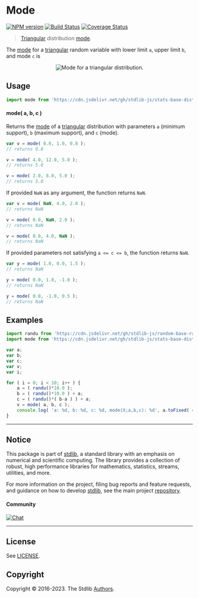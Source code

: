 <!--

@license Apache-2.0

Copyright (c) 2018 The Stdlib Authors.

Licensed under the Apache License, Version 2.0 (the "License");
you may not use this file except in compliance with the License.
You may obtain a copy of the License at

   http://www.apache.org/licenses/LICENSE-2.0

Unless required by applicable law or agreed to in writing, software
distributed under the License is distributed on an "AS IS" BASIS,
WITHOUT WARRANTIES OR CONDITIONS OF ANY KIND, either express or implied.
See the License for the specific language governing permissions and
limitations under the License.

-->

# Mode

[![NPM version][npm-image]][npm-url] [![Build Status][test-image]][test-url] [![Coverage Status][coverage-image]][coverage-url] <!-- [![dependencies][dependencies-image]][dependencies-url] -->

> [Triangular][triangular-distribution] distribution [mode][mode].

<!-- Section to include introductory text. Make sure to keep an empty line after the intro `section` element and another before the `/section` close. -->

<section class="intro">

The [mode][mode] for a [triangular][triangular-distribution] random variable with lower limit `a`, upper limit `b`, and mode `c` is

<!-- <equation class="equation" label="eq:triangular_mode" align="center" raw="\operatorname{mode}\left( X \right) = c" alt="Mode for a triangular distribution."> -->

<div class="equation" align="center" data-raw-text="\operatorname{mode}\left( X \right) = c" data-equation="eq:triangular_mode">
    <img src="https://cdn.jsdelivr.net/gh/stdlib-js/stdlib@51534079fef45e990850102147e8945fb023d1d0/lib/node_modules/@stdlib/stats/base/dists/triangular/mode/docs/img/equation_triangular_mode.svg" alt="Mode for a triangular distribution.">
    <br>
</div>

<!-- </equation> -->

</section>

<!-- /.intro -->

<!-- Package usage documentation. -->



<section class="usage">

## Usage

```javascript
import mode from 'https://cdn.jsdelivr.net/gh/stdlib-js/stats-base-dists-triangular-mode@deno/mod.js';
```

#### mode( a, b, c )

Returns the [mode][mode] of a [triangular][triangular-distribution] distribution with parameters `a` (minimum support), `b` (maximum support), and `c` (mode).

```javascript
var v = mode( 0.0, 1.0, 0.8 );
// returns 0.8

v = mode( 4.0, 12.0, 5.0 );
// returns 5.0

v = mode( 2.0, 8.0, 5.0 );
// returns 5.0
```

If provided `NaN` as any argument, the function returns `NaN`.

```javascript
var v = mode( NaN, 4.0, 2.0 );
// returns NaN

v = mode( 0.0, NaN, 2.0 );
// returns NaN

v = mode( 0.0, 4.0, NaN );
// returns NaN
```

If provided parameters not satisfying `a <= c <= b`, the function returns `NaN`.

```javascript
var y = mode( 1.0, 0.0, 1.5 );
// returns NaN

y = mode( 0.0, 1.0, -1.0 );
// returns NaN

y = mode( 0.0, -1.0, 0.5 );
// returns NaN
```

</section>

<!-- /.usage -->

<!-- Package usage notes. Make sure to keep an empty line after the `section` element and another before the `/section` close. -->

<section class="notes">

</section>

<!-- /.notes -->

<!-- Package usage examples. -->

<section class="examples">

## Examples

<!-- eslint no-undef: "error" -->

```javascript
import randu from 'https://cdn.jsdelivr.net/gh/stdlib-js/random-base-randu@deno/mod.js';
import mode from 'https://cdn.jsdelivr.net/gh/stdlib-js/stats-base-dists-triangular-mode@deno/mod.js';

var a;
var b;
var c;
var v;
var i;

for ( i = 0; i < 10; i++ ) {
    a = ( randu()*10.0 );
    b = ( randu()*10.0 ) + a;
    c = ( randu()*( b-a ) ) + a;
    v = mode( a, b, c );
    console.log( 'a: %d, b: %d, c: %d, mode(X;a,b,c): %d', a.toFixed( 4 ), b.toFixed( 4 ), c.toFixed( 4 ), v.toFixed( 4 ) );
}
```

</section>

<!-- /.examples -->

<!-- Section to include cited references. If references are included, add a horizontal rule *before* the section. Make sure to keep an empty line after the `section` element and another before the `/section` close. -->

<section class="references">

</section>

<!-- /.references -->

<!-- Section for related `stdlib` packages. Do not manually edit this section, as it is automatically populated. -->

<section class="related">

</section>

<!-- /.related -->

<!-- Section for all links. Make sure to keep an empty line after the `section` element and another before the `/section` close. -->


<section class="main-repo" >

* * *

## Notice

This package is part of [stdlib][stdlib], a standard library with an emphasis on numerical and scientific computing. The library provides a collection of robust, high performance libraries for mathematics, statistics, streams, utilities, and more.

For more information on the project, filing bug reports and feature requests, and guidance on how to develop [stdlib][stdlib], see the main project [repository][stdlib].

#### Community

[![Chat][chat-image]][chat-url]

---

## License

See [LICENSE][stdlib-license].


## Copyright

Copyright &copy; 2016-2023. The Stdlib [Authors][stdlib-authors].

</section>

<!-- /.stdlib -->

<!-- Section for all links. Make sure to keep an empty line after the `section` element and another before the `/section` close. -->

<section class="links">

[npm-image]: http://img.shields.io/npm/v/@stdlib/stats-base-dists-triangular-mode.svg
[npm-url]: https://npmjs.org/package/@stdlib/stats-base-dists-triangular-mode

[test-image]: https://github.com/stdlib-js/stats-base-dists-triangular-mode/actions/workflows/test.yml/badge.svg?branch=main
[test-url]: https://github.com/stdlib-js/stats-base-dists-triangular-mode/actions/workflows/test.yml?query=branch:main

[coverage-image]: https://img.shields.io/codecov/c/github/stdlib-js/stats-base-dists-triangular-mode/main.svg
[coverage-url]: https://codecov.io/github/stdlib-js/stats-base-dists-triangular-mode?branch=main

<!--

[dependencies-image]: https://img.shields.io/david/stdlib-js/stats-base-dists-triangular-mode.svg
[dependencies-url]: https://david-dm.org/stdlib-js/stats-base-dists-triangular-mode/main

-->

[chat-image]: https://img.shields.io/gitter/room/stdlib-js/stdlib.svg
[chat-url]: https://gitter.im/stdlib-js/stdlib/

[stdlib]: https://github.com/stdlib-js/stdlib

[stdlib-authors]: https://github.com/stdlib-js/stdlib/graphs/contributors

[umd]: https://github.com/umdjs/umd
[es-module]: https://developer.mozilla.org/en-US/docs/Web/JavaScript/Guide/Modules

[deno-url]: https://github.com/stdlib-js/stats-base-dists-triangular-mode/tree/deno
[umd-url]: https://github.com/stdlib-js/stats-base-dists-triangular-mode/tree/umd
[esm-url]: https://github.com/stdlib-js/stats-base-dists-triangular-mode/tree/esm
[branches-url]: https://github.com/stdlib-js/stats-base-dists-triangular-mode/blob/main/branches.md

[stdlib-license]: https://raw.githubusercontent.com/stdlib-js/stats-base-dists-triangular-mode/main/LICENSE

[triangular-distribution]: https://en.wikipedia.org/wiki/Triangular_distribution

[mode]: https://en.wikipedia.org/wiki/Mode_%28statistics%29

</section>

<!-- /.links -->
